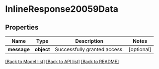 # InlineResponse20059Data

## Properties
Name | Type | Description | Notes
------------ | ------------- | ------------- | -------------
**message** | **object** | Successfully granted access. | [optional] 

[[Back to Model list]](../README.md#documentation-for-models) [[Back to API list]](../README.md#documentation-for-api-endpoints) [[Back to README]](../README.md)

